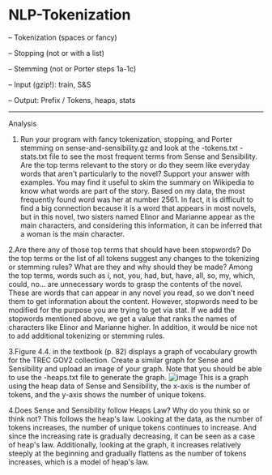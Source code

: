 # NLP-Tokenization

– Tokenization (spaces or fancy)

– Stopping (not or with a list)

– Stemming (not or Porter steps 1a-1c)

– Input (gzip!): train, S&S

– Output: Prefix / Tokens, heaps, stats

-----------------------------------------

Analysis

1. Run your program with fancy tokenization, stopping, and Porter stemming on sense-and-sensibility.gz and look at the -tokens.txt -stats.txt file to see the most frequent terms from Sense and Sensibility. Are the top terms relevant to the story or do they seem like everyday words that aren't particularly to the novel? Support your answer with examples. You may find it useful to skim the summary on Wikipedia to know what words are part of the story.
Based on my data, the most frequently found word was her at number 2561. In fact, it is difficult to find a big connection because it is a word that appears in most novels, but in this novel, two sisters named Elinor and Marianne appear as the main characters, and considering this information, it can be inferred that a woman is the main character.

2.Are there any of those top terms that should have been stopwords? Do the top terms or the list of all tokens suggest any changes to the tokenizing or stemming rules? What are they and why should they be made?
Among the top terms, words such as i, not, you, had, but, have, all, so, my, which, could, no... are unnecessary words to grasp the contents of the novel. These are words that can appear in any novel you read, so we don't need them to get information about the content. However, stopwords need to be modified for the purpose you are trying to get via stat. If we add the stopwords mentioned above, we get a value that ranks the names of characters like Elinor and Marianne higher. In addition, it would be nice not to add additional tokenizing or stemming rules.

3.Figure 4.4. in the textbook (p. 82) displays a graph of vocabulary growth for the TREC GOV2 collection. Create a similar graph for Sense and Sensibility and upload an image of your graph. Note that you should be able to use the -heaps.txt file to generate the graph.
![image](https://github.com/IlMinCho/NLP-Tokenization/assets/73693697/72761bda-854b-420c-9d86-4ed3bbd75189)
This is a graph using the heap data of Sense and Sensibility, the x-axis is the number of tokens, and the y-axis shows the number of unique tokens.


4.Does Sense and Sensibility follow Heaps Law? Why do you think so or think not?
This follows the heap's law. Looking at the data, as the number of tokens increases, the number of unique tokens continues to increase. And since the increasing rate is gradually decreasing, it can be seen as a case of heap's law. Additionally, looking at the graph, it increases relatively steeply at the beginning and gradually flattens as the number of tokens increases, which is a model of heap's law.
